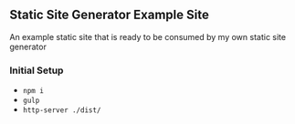 ## Static Site Generator Example Site

An example static site that is ready to be consumed by my own static site generator

### Initial Setup

- `npm i`
- `gulp`
- `http-server ./dist/`
